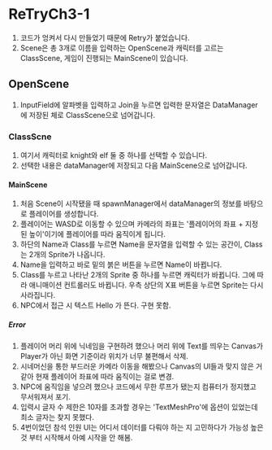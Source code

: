 # ReTryCh3-1
1. 코드가 엉켜서 다시 만들었기 때문에 Retry가 붙었습니다.
2. Scene은 총 3개로 이름을 입력하는 OpenScene과 캐릭터를 고르는 ClassScene, 게임이 진행되는 MainScene이 있습니다.

## OpenScene
1. InputField에 알파벳을 입력하고 Join을 누르면 입력한 문자열은 DataManager에 저장된 체로 ClassScene으로 넘어갑니다.

### ClassScne
1. 여기서 캐릭터로 knight와 elf 둘 중 하나를 선택할 수 있습니다.
2. 선택한 내용은 dataManager에 저장되고 다음 MainScene으로 넘어갑니다.

#### MainScene
1. 처음 Scene이 시작됐을 때 spawnManager에서 dataManager의 정보를 바탕으로 플레이어를 생성합니다.
2. 플레이어는 WASD로 이동할 수 있으며 카메라의 좌표는 '플레이어의 좌표 + 지정된 높이'이기에 플레이어를 따라 움직이게 됩니다.
3. 하단의 Name과 Class를 누르면 Name을 문자열을 입력할 수 있는 공간이, Class는 2개의 Sprite가 나옵니다.
4. Name을 입력하고 바로 밑의 붉은 버튼을 누르면 Name이 바뀝니다.
5. Class를 누르고 나타난 2개의 Sprite 중 하나를 누르면 캐릭터가 바뀝니다. 그에 따라 애니매이션 컨트롤러도 바뀝니다. 우측 상단의 X표 버튼을 누르면 Sprite는 다시 사라집니다. 
6. NPC에서 접근 시 텍스트 Hello 가 뜬다. 구현 못함.

##### Error
1. 플레이어 머리 위에 닉네임을 구현하려 했으나 머리 위에 Text를 띄우는 Canvas가 Player가 아닌 화면 기준이라 위치가 너무 불편해서 삭제. 
2. 시네머신을 통한 부드러운 카메라 이동을 해봤으나  Canvas의 UI들과 맞지 않은 거 같아 현재 플레이어 좌표에 따라 움직이는 걸로 변경.
3. NPC에 움직임을 넣으려 했으나 코드에서 무한 루프가 됐는지 컴퓨터가 정지했고 무서워져서 포기.
4. 입력시 글자 수 제한은 10자를 초과할 경우는 'TextMeshPro'에 옵션이 있었는데 최소 글자는 찾지 못했다.
5. 4번이었던 참석 인원 UI는 어디서 데이터를 다뤄야 하는 지 고민하다가 가능성 높은 것 부터 시작해서 아예 시작을 안 해봄.